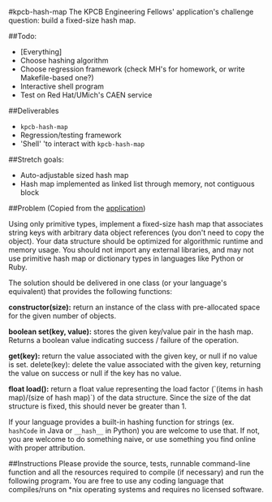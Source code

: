 #kpcb-hash-map
The KPCB Engineering Fellows' application's challenge question: build a fixed-size hash map.

##Todo:
* [Everything]
* Choose hashing algorithm
* Choose regression framework (check MH's for homework, or write Makefile-based one?)
* Interactive shell program
* Test on Red Hat/UMich's CAEN service

##Deliverables
* `kpcb-hash-map`
* Regression/testing framework
* 'Shell' 'to interact with `kpcb-hash-map`

##Stretch goals:
* Auto-adjustable sized hash map
* Hash map implemented as linked list through memory, not contiguous block

##Problem
(Copied from the [application](http://kpcbfellows.com/engineering/apply))

Using only primitive types, implement a fixed-size hash map that associates string keys with arbitrary data object references (you don't need to copy the object). Your data structure should be optimized for algorithmic runtime and memory usage. You should not import any external libraries, and may not use primitive hash map or dictionary types in languages like Python or Ruby.

The solution should be delivered in one class (or your language's equivalent) that provides the following functions:

**constructor(size):** return an instance of the class with pre-allocated space for the given number of objects.

**boolean set(key, value):** stores the given key/value pair in the hash map. Returns a boolean value indicating success / failure of the operation.

**get(key):** return the value associated with the given key, or null if no value is set.
delete(key): delete the value associated with the given key, returning the value on success or null if the key has no value.

**float load():** return a float value representing the load factor (\`(items in hash map)/(size of hash map)\`) of the data structure. Since the size of the dat structure is fixed, this should never be greater than 1.

If your language provides a built-in hashing function for strings (ex. `hashCode` in Java or `__hash__` in Python) you are welcome to use that. If not, you are welcome to do something naive, or use something you find online with proper attribution.

##Instructions
Please provide the source, tests, runnable command-line function and all the resources required to compile (if necessary) and run the following program. You are free to use any coding language that compiles/runs on *nix operating systems and requires no licensed software.